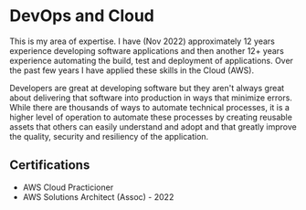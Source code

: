 # DevOps and Cloud

This is my area of expertise.  I have (Nov 2022) approximately 12 years experience developing software applications and then another 12+ years experience automating the build, test and deployment of applications.  Over the past few years I have applied these skills in the Cloud (AWS).

Developers are great at developing software but they aren't always great about delivering that software into production in ways that minimize errors.  While there are thousands of ways to automate technical processes, it is a higher level of operation to automate these processes by creating reusable assets that others can easily understand and adopt and that greatly improve the quality, security and resiliency of the application.

## Certifications
  - AWS Cloud Practicioner
  - AWS Solutions Architect (Assoc) - 2022
<div data-iframe-width="150" data-iframe-height="270" data-share-badge-id="6e8123c5-670a-40da-b866-65d3081be2f8" data-share-badge-host="https://www.credly.com"></div><script type="text/javascript" async src="//cdn.credly.com/assets/utilities/embed.js"></script>

